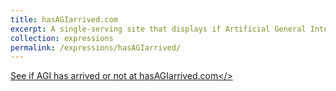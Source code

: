```yaml
---
title: hasAGIarrived.com
excerpt: A single-serving site that displays if Artificial General Intelligence has arrived or not.
collection: expressions
permalink: /expressions/hasAGIarrived/ 
---
```


<a href="https://hasAGIarrived.com">See if AGI has arrived or not at hasAGIarrived.com</>


